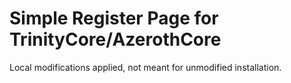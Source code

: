 # Simple Register Page for TrinityCore/AzerothCore

Local modifications applied, not meant for unmodified installation.